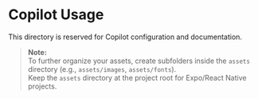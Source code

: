 # Copilot Usage

This directory is reserved for Copilot configuration and documentation.

> **Note:**  
> To further organize your assets, create subfolders inside the `assets` directory (e.g., `assets/images`, `assets/fonts`).  
> Keep the `assets` directory at the project root for Expo/React Native projects.
